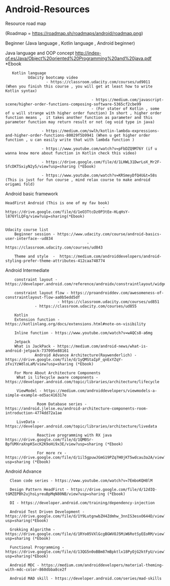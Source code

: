 # Android-Resources

Resource road map 

(Roadmap = https://roadmap.sh/roadmaps/android/roadmap.png)

Beginner (Java language , Kotlin language , Android beginner)

 Java language and OOP concept http://index-of.es/Java/Object%20oriented%20Programming%20and%20java.pdf *Ebook

       Kotlin language 
              Udacity bootcamp video
 				 	  - https://classroom.udacity.com/courses/ud9011  (When you finish this course , you will get at least how to write Kotlin syntax)

                                          - https://medium.com/javascript-scene/higher-order-functions-composing-software-5365cf2cbe99 
                                          - (For stater of Kotlin , some of u will strange with higher order function) In short , higher order function means ,  it takes another function as parameter and this parameter function may return result or not (eg void type in java)

					- https://medium.com/swlh/kotlin-lambda-expressions-and-higher-order-functions-80029f5b9941 (When u get higher order function , u can easily write that with lambda function )

					- https://www.youtube.com/watch?v=pFbDZQ9M76Y (if u wanna know more about function in Kotlin check this video)

					- https://drive.google.com/file/d/1LHWL31DwrLoX_Mr2F-SfcDKTSxiyN2y5/view?usp=sharing (*Ebook)

					- https://www.youtube.com/watch?v=KRSmeyDfQ4U&t=58s (This is just for fun course , mind relax course to make android origami fold)

Android  basic framework 

    HeadFirst Android (This is one of my fav book) 
                                               - https://drive.google.com/file/d/1eO3TtcDz0P3tEe-HLqHsY-l876YlLQFq/view?usp=sharing(*Ebook)


    Udacity course list 
		Beginner session - https://www.udacity.com/course/android-basics-user-interface--ud834
		                                -   https://classroom.udacity.com/courses/ud843

		Theme and style  -  https://medium.com/androiddevelopers/android-styling-prefer-theme-attributes-412caa748774

 
		

Android Intermediate

        constraint layout - https://developer.android.com/reference/androidx/constraintlayout/widget/ConstraintLayout

        constraint layout flow - https://proandroiddev.com/awesomeness-of-constraintlayout-flow-aa0b5edd5df
                           - https://classroom.udacity.com/courses/ud851
		         - https://classroom.udacity.com/courses/ud855

        Kotlin 
        Extension function - https://kotlinlang.org/docs/extensions.html#note-on-visibility

        Inline function - https://www.youtube.com/watch?v=wAQCs8-a6mg

        Jetpack
        What is JackPack - https://medium.com/android-news/what-is-android-jetpack-737095e88161
                 Android Advance Architecture(Raywenderlich) - https://drive.google.com/file/d/1yQMStaIpF_qnExYZqY-zFxiYzWdloLaM/view?usp=sharing (*Ebook) 

        For More About Architecture Components
		 What is lifecycle aware components - https://developer.android.com/topic/libraries/architecture/lifecycle

		 ViewModel - https://medium.com/androiddevelopers/viewmodels-a-simple-example-ed5ac416317e

                  Room Database series - https://android.jlelse.eu/android-architecture-components-room-introduction-4774dd72a1ae

		 LiveData - https://developer.android.com/topic/libraries/architecture/livedata

                  Reactive programming with RX java https://drive.google.com/file/d/1QM0Sr-BpfUMXraXnpKSxcK2K9oHi9x3E/view?usp=sharing (*Ebook)

                  For more rx - https://drive.google.com/file/d/1il5gpuwJGmG19PZq7H0jKT5wdcau3a2A/view?usp=sharing (*Ebook)


Android Advance 
      
      Clean code series - https://www.youtube.com/watch?v=7EmboKQH8lM

      Design Pattern HeadFirst - https://drive.google.com/file/d/12dIQ-tGMZEPBh2ujhsLyreuBpMqN80NB/view?usp=sharing (*Ebook)

      DI - https://developer.android.com/training/dependency-injection 

      Android Test Driven Development - https://drive.google.com/file/d/1Y9LutgnwbZH4Zdmhw_3nnIS3esxO644D/view?usp=sharing(*Ebook)

      Grokking Algorithm - https://drive.google.com/file/d/1RYo05VXlGcgBGWVOJ5MiW6RotSyEEoRM/view?usp=sharing (*Ebook)

      Functional Programming - https://drive.google.com/file/d/13QG5n0oBBm87mBpktlx18PyOjG2ktFyU/view?usp=sharing(*Ebook)

      Android MDC - https://medium.com/androiddevelopers/material-theming-with-mdc-color-860dbba8ce2f

      Android MAD skill - https://developer.android.com/series/mad-skills




		 

